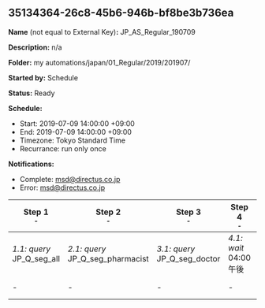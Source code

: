 ## 35134364-26c8-45b6-946b-bf8be3b736ea

**Name** (not equal to External Key)**:** JP_AS_Regular_190709

**Description:** n/a

**Folder:** my automations/japan/01_Regular/2019/201907/

**Started by:** Schedule

**Status:** Ready

**Schedule:**

* Start: 2019-07-09 14:00:00 +09:00
* End: 2019-07-09 14:00:00 +09:00
* Timezone: Tokyo Standard Time
* Recurrance: run only once

**Notifications:**

* Complete: msd@directus.co.jp
* Error: msd@directus.co.jp

| Step 1<br>_<small>-</small>_ | Step 2<br>_<small>-</small>_ | Step 3<br>_<small>-</small>_ | Step 4<br>_<small>-</small>_ | Step 5<br>_<small>-</small>_ |
| --- | --- | --- | --- | --- |
| _1.1: query_<br>JP_Q_seg_all | _2.1: query_<br>JP_Q_seg_pharmacist | _3.1: query_<br>JP_Q_seg_doctor | _4.1: wait_<br>04:00 午後 | _5.1: emailSend_<br>JP_TD_Regular_doctor_190709 |
| - | - | - | - | _5.2: emailSend_<br>JP_TD_Regular_pharmacist_190709 |
